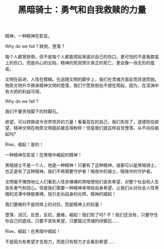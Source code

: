 ﻿---
title: "黑暗骑士：勇气和自我救赎的力量"
categories: 
  - 社会
  - 散文
tags:
  - 蝙蝠侠
  - 黑暗骑士
  - 精神  
  - 守护者
header:
  overlay_image: /assets/images/黑暗骑士精神.jpg
tagline: 黑暗骑士不是一个人，他是一种精神！只要有了这种精神，谁都可以是黑暗骑士！  
---
精神，一种精神在彰显。

Why do we fall ? 跌倒，堕落 ?

每个人都曾跌倒，但不是每个人都能爬起来面对自己的伤口。更可怕的不是我膝盖上的伤口，而是内心的沦陷，精神的死寂预示真正的死亡，更会像一场无形的瘟疫。

文明在前进，人性在模糊。在追随文明的脚步上，我们在灵魂方面反而背道而驰。物质文明升华换来精神文明的堕落，我们宁愿跌倒也不想在爬起，因为，在深渊中有大把的利益可得。

Why do we fall ?

我们不要责怪脚下的绊脚石。

欲望，可以转换成令世界惊异的力量！看看现在的自己，我们失败了，道德败给欲望，精神文明在物质文明面前被击得粉碎！但是我们就这样自甘堕落，从不向往崛起吗?

Rise，崛起！是的！

一种精神在彰显！在黑暗中崛起的精神！

黑暗骑士不是一个人，他是一种精神！只要有了这种精神，谁都可以是黑暗骑士，也正是有了这种精神，我们不再需要守护者！暗夜中的骑士，暗夜中的守护者。

文明毫不掩饰地让人们看到人性赤裸裸的黑暗使他们丧失希望，对整个社会和人生丧失勇气和信心。但是我们需要一种精神来带给自身希望，让我们从对社会人性黑暗的泥潭中挣脱束缚，指引走向自身的光辉，精神的崛起！

我们要做的不是肉体上的对抗，而是精神上的较量！

堕落，消沉，反思，反抗，磨难，崛起！我们败了吗? 不！我们还没有，只要守住你自己的底线，只要不丧失希望，只要踏过灵魂的绊脚石……

Rise，崛起！在黑暗中崛起！

不是因为有希望才去努力，而是只有努力才会看到希望……
